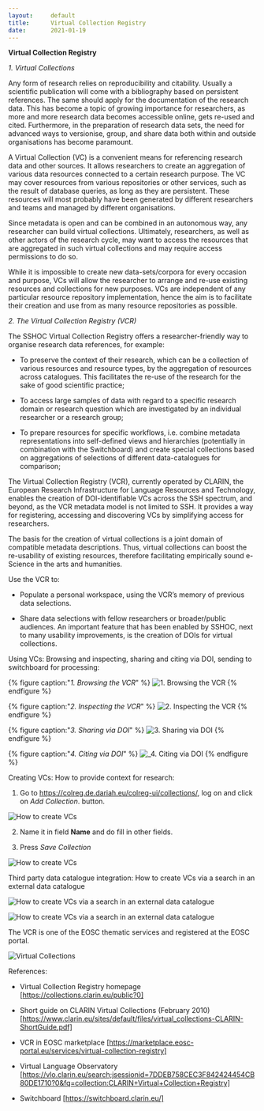 ```yaml
---
layout:     default
title:      Virtual Collection Registry
date:       2021-01-19
---
```


**Virtual Collection Registry**

_1. Virtual Collections_

Any form of research relies on reproducibility and citability. Usually a scientific publication  will come with a bibliography based on persistent references. The same should apply for the documentation of the research data. This has become a topic of growing importance for researchers, as more and more research data becomes accessible online, gets re-used and cited. Furthermore, in the preparation of research data sets, the need for advanced ways to versionise, group, and share data both within and outside organisations has become paramount.

A Virtual Collection (VC) is a convenient means for referencing research data and other sources. It allows researchers to create an aggregation of various data resources connected to a certain research purpose. The VC may cover resources from various repositories or other services, such as the result of database queries, as long as they are persistent. These resources will most probably have been generated by different researchers and teams and managed by different organisations. 

Since metadata is open and can be combined in an autonomous way, any researcher can build virtual collections. Ultimately, researchers, as well as other actors of the research cycle, may want to access the resources that are aggregated in such virtual collections and may require access permissions to do so.

While it is impossible to create new data-sets/corpora for every occasion and purpose, VCs will allow the researcher to arrange and re-use existing resources and collections for new purposes. VCs are independent of any particular resource repository implementation, hence the aim is to facilitate their creation and use from as many resource repositories as possible.

_2. The Virtual Collection Registry (VCR)_

The SSHOC Virtual Collection Registry offers a researcher-friendly way to organise research data references, for example: 

- To preserve the context of their research, which can be a collection of various resources and resource types, by the aggregation of resources across catalogues. This facilitates the re-use of the research for the sake of good scientific practice; 

- To access large samples of data with regard to a specific research domain or research question which are investigated by an individual researcher or a research group;

- To prepare resources for specific workflows, i.e. combine metadata representations into self-defined views and hierarchies (potentially in combination with the Switchboard) and create special collections based on aggregations of selections of different data-catalogues for comparison; 

The Virtual Collection Registry (VCR), currently operated by CLARIN, the European Research Infrastructure for Language Resources and Technology, enables the creation of DOI-identifiable VCs across the SSH spectrum, and beyond, as the VCR metadata model is not limited to SSH. It provides a way for registering, accessing and discovering VCs by simplifying access for researchers.

The basis for the creation of virtual collections is a joint domain of compatible metadata descriptions. Thus, virtual collections can boost the re-usability of existing resources, therefore facilitating empirically sound e-Science in the arts and humanities.

Use the VCR to:

- Populate a personal workspace, using the VCR’s memory of previous data selections. 

- Share data selections with fellow researchers or broader/public audiences. An important feature that has been enabled by SSHOC, next to many usability improvements, is the creation of DOIs for virtual collections.

Using VCs: Browsing and inspecting, sharing and citing via DOI, sending to switchboard for processing:

{% figure caption:"_1. Browsing the VCR_" %}
![_1. Browsing the VCR_](images/Using_VCs1.png)
{% endfigure %}


{% figure caption:"_2. Inspecting the VCR_" %}
![_2. Inspecting the VCR_](images/Using_VCs2.png)
{% endfigure %}


{% figure caption:"_3. Sharing via DOI_" %}
![_3. Sharing via DOI_](images/Using_VCs3.png)
{% endfigure %}


{% figure caption:"_4. Citing via DOI_" %}
![_4. Citing via DOI](images/Using_VCs4.png)
{% endfigure %}


Creating VCs: How to provide context for research:

1. Go to https://colreg.de.dariah.eu/colreg-ui/collections/, log on and click on _Add Collection_. button.

 ![How to create VCs](images/Create_VC1.png)

2. Name it in field <b>Name</b> and do fill in other fields.

3. Press _Save Collection_

 ![How to create VCs](images/Create_VC2.png)

Third party data catalogue integration: How to create VCs via a search in an external data catalogue

 ![How to create VCs via a search in an external data catalogue](images/Creating_collection_via_a_search_in_an_external_data_catalogue1.png)

 ![How to create VCs via a search in an external data catalogue](images/Creating2.png)

The VCR is one of the EOSC thematic services and registered at the EOSC portal.

![Virtual Collections](images/SSHOC_logo_emblem.png)

References: 

- Virtual Collection Registry homepage [https://collections.clarin.eu/public?0]

- Short guide on CLARIN Virtual Collections (February 2010) [https://www.clarin.eu/sites/default/files/virtual_collections-CLARIN-ShortGuide.pdf]

- VCR in EOSC marketplace [https://marketplace.eosc-portal.eu/services/virtual-collection-registry]

- Virtual Language Observatory [https://vlo.clarin.eu/search;jsessionid=7DDEB758CEC3F842424454CB80DE1710?0&fq=collection:CLARIN+Virtual+Collection+Registry]

- Switchboard [https://switchboard.clarin.eu/]

